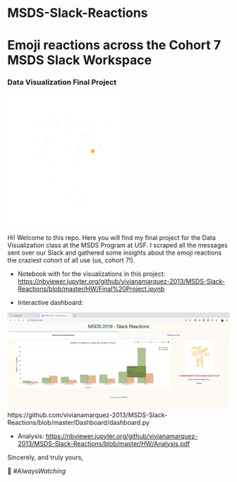 # MSDS-Slack-Reactions

# Emoji reactions across the Cohort 7 MSDS Slack Workspace

### Data Visualization Final Project

<img src="https://github.com/vivianamarquez-2013/MSDS-Slack-Reactions/blob/master/Dashboard/leftshark.gif?raw=true">

Hi! Welcome to this repo. Here you will find my final project for the Data Visualization class at the MSDS Program at USF. I scraped all the messages sent over our Slack and gathered some insights about the emoji reactions the craziest cohort of all use (us, cohort 7!).

- Notebook with for the visualizations in this project:
https://nbviewer.jupyter.org/github/vivianamarquez-2013/MSDS-Slack-Reactions/blob/master/HW/Final%20Project.ipynb

- Interactive dashboard:
<img src="https://github.com/vivianamarquez-2013/MSDS-Slack-Reactions/blob/master/Dashboard/output1.png?raw=true">
https://github.com/vivianamarquez-2013/MSDS-Slack-Reactions/blob/master/Dashboard/dashboard.py

- Analysis:
https://nbviewer.jupyter.org/github/vivianamarquez-2013/MSDS-Slack-Reactions/blob/master/HW/Analysis.pdf




Sincerely, and truly yours,

👀 *#AlwaysWatching*
